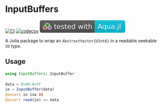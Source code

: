 # InputBuffers

[![CI](https://github.com/JuliaIO/InputBuffers.jl/actions/workflows/CI.yml/badge.svg)](https://github.com/JuliaIO/InputBuffers.jl/actions/workflows/CI.yml)
[![codecov](https://codecov.io/gh/JuliaIO/InputBuffers.jl/graph/badge.svg?token=60AX7T7NTB)](https://codecov.io/gh/JuliaIO/InputBuffers.jl)
[![Aqua](https://raw.githubusercontent.com/JuliaTesting/Aqua.jl/master/badge.svg)](https://github.com/JuliaTesting/Aqua.jl)

A Julia package to wrap an `AbstractVector{UInt8}` in a readable seekable `IO` type.

## Usage

```julia
using InputBuffers: InputBuffer

data = 0x00:0xFF
io = InputBuffer(data)
@assert io isa IO
@assert read(io) == data
```
